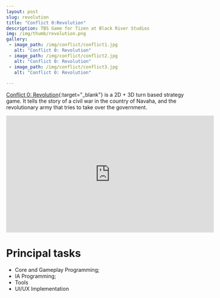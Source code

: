 ```yaml
---
layout: post
slug: revolution
title: "Conflict 0:Revolution"
description: TBS Game for Tizen at Black River Studios
img: /img/thumb/revolution.png
gallery:
 - image_path: /img/conflict/conflict1.jpg
   alt: "Conflict 0: Revolution"
 - image_path: /img/conflict/conflict2.jpg
   alt: "Conflict 0: Revolution"
 - image_path: /img/conflict/conflict3.jpg
   alt: "Conflict 0: Revolution"
  
---
```


[Conflict 0: Revolution](http://www.tizenstore.com/main/getDetail.as?Id=net.BlackRiverStudios.Revolution){:target="_blank"} is a 2D + 3D turn based strategy game. It tells the story of a civil war in the country of Navaha, and the revolutionary army that tries to take over the government.

<p style="text-align:center"><iframe width="560" height="315" src="https://www.youtube.com/embed/3n5Uk2klJro" frameborder="0" allow="autoplay; encrypted-media" allowfullscreen></iframe></p>

# Principal tasks
- Core and Gameplay Programming;
- IA Programming;
- Tools
- UI/UX Implementation

